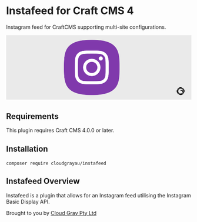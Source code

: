 # Instafeed for Craft CMS 4

Instagram feed for CraftCMS supporting multi-site configurations.

![Screenshot](resources/instafeed.png)

## Requirements

This plugin requires Craft CMS 4.0.0 or later.

## Installation

`composer require cloudgrayau/instafeed`

## Instafeed Overview

Instafeed is a plugin that allows for an Instagram feed utilising the Instagram Basic Display API.

Brought to you by [Cloud Gray Pty Ltd](https://cloudgray.com.au/)

